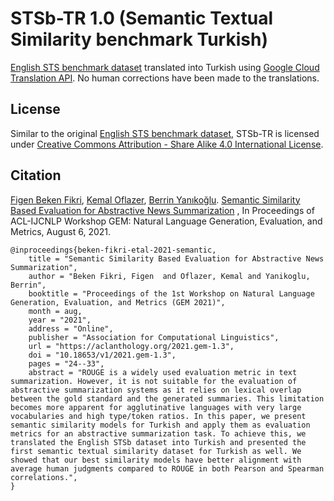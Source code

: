 # STSb-TR 1.0 (Semantic Textual Similarity benchmark Turkish)


[English STS benchmark dataset](https://ixa2.si.ehu.eus/stswiki/index.php/STSbenchmark) translated into Turkish using [Google Cloud Translation API](https://cloud.google.com/translate/docs/basic/translating-text). No human corrections have been made to the translations.

## License
Similar to the original [English STS benchmark dataset](https://ixa2.si.ehu.eus/stswiki/index.php/STSbenchmark), STSb-TR is licensed under [Creative Commons Attribution - Share Alike 4.0 International License](http://creativecommons.org/licenses/by-sa/4.0/).


## Citation

[Figen Beken Fikri](https://scholar.google.com.tr/citations?user=Rod4MVsAAAAJ&hl=tr), [Kemal Oflazer](https://www.andrew.cmu.edu/user/ko/), [Berrin Yanıkoğlu](http://myweb.sabanciuniv.edu/berrin/). [Semantic Similarity Based Evaluation for Abstractive News Summarization](https://aclanthology.org/2021.gem-1.3.pdf) , In Proceedings of ACL-IJCNLP Workshop GEM: Natural Language Generation, Evaluation, and Metrics, August 6, 2021.

```
@inproceedings{beken-fikri-etal-2021-semantic,
    title = "Semantic Similarity Based Evaluation for Abstractive News Summarization",
    author = "Beken Fikri, Figen  and Oflazer, Kemal and Yanikoglu, Berrin",
    booktitle = "Proceedings of the 1st Workshop on Natural Language Generation, Evaluation, and Metrics (GEM 2021)",
    month = aug,
    year = "2021",
    address = "Online",
    publisher = "Association for Computational Linguistics",
    url = "https://aclanthology.org/2021.gem-1.3",
    doi = "10.18653/v1/2021.gem-1.3",
    pages = "24--33",
    abstract = "ROUGE is a widely used evaluation metric in text summarization. However, it is not suitable for the evaluation of abstractive summarization systems as it relies on lexical overlap between the gold standard and the generated summaries. This limitation becomes more apparent for agglutinative languages with very large vocabularies and high type/token ratios. In this paper, we present semantic similarity models for Turkish and apply them as evaluation metrics for an abstractive summarization task. To achieve this, we translated the English STSb dataset into Turkish and presented the first semantic textual similarity dataset for Turkish as well. We showed that our best similarity models have better alignment with average human judgments compared to ROUGE in both Pearson and Spearman correlations.",
}
```
